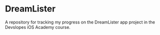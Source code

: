 # DreamLister
 A repository for tracking my progress on the DreamLister app project in the Devslopes iOS Academy course.
